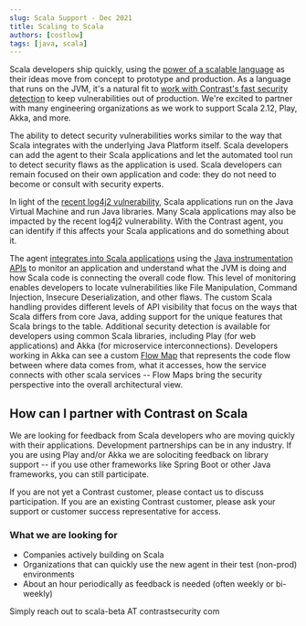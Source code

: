 ```yaml
---
slug: Scala Support - Dec 2021
title: Scaling to Scala
authors: [costlow]
tags: [java, scala]
---
```


Scala developers ship quickly, using the [power of a scalable language](https://www.educative.io/blog/the-resurgence-of-scala-in-2019) as their ideas move from concept to prototype and production. As a language that runs on the JVM, it's a natural fit to [work with Contrast's fast security detection](https://docs.contrastsecurity.com/en/scala.html) to keep vulnerabilities out of production. We're excited to partner with many engineering organizations as we work to support Scala 2.12, Play, Akka, and more.

The ability to detect security vulnerabilities works similar to the way that Scala integrates with the underlying Java Platform itself. Scala developers can add the agent to their Scala applications and let the automated tool run to detect security flaws as the application is used. Scala developers can remain focused on their own application and code: they do not need to become or consult with security experts.

In light of the [recent log4j2 vulnerability](https://www.contrastsecurity.com/security-influencers/0-day-detection-of-log4j2-vulnerability), Scala applications run on the Java Virtual Machine and run Java libraries. Many Scala applications may also be impacted by the recent log4j2 vulnerability. With the Contrast agent, you can identify if this affects your Scala applications and do something about it.

The agent [integrates into Scala applications](https://docs.contrastsecurity.com/en/scala.html) using the [Java instrumentation APIs](https://docs.oracle.com/en/java/javase/17/docs/api/java.instrument/java/lang/instrument/package-summary.html) to monitor an application and understand what the JVM is doing and how Scala code is connecting the overall code flow. This level of monitoring enables developers to locate vulnerabilities like File Manipulation, Command Injection, Insecure Deserialization, and other flaws. The custom Scala handling provides different levels of API visibility that focus on the ways that Scala differs from core Java, adding support for the unique features that Scala brings to the table. Additional security detection is available for developers using common Scala libraries, including Play (for web applications) and Akka (for microservice interconnections). Developers working in Akka can see a custom [Flow Map](/docs/getting-started/security-teams/threat-modeling/) that represents the code flow between where data comes from, what it accesses, how the service connects with other scala services -- Flow Maps bring the security perspective into the overall architectural view.

## How can I partner with Contrast on Scala

We are looking for feedback from Scala developers who are moving quickly with their applications. Development partnerships can be in any industry. If you are using Play and/or Akka we are solociting feedback on library support -- if you use other frameworks like Spring Boot or other Java frameworks, you can still participate.

If you are not yet a Contrast customer, please contact us to discuss participation. If you are an existing Contrast customer, please ask your support or customer success representative for access.

### What we are looking for

 * Companies actively building on Scala
 * Organizations that can quickly use the new agent in their test (non-prod) environments
 * About an hour periodically as feedback is needed (often weekly or bi-weekly)

Simply reach out to scala-beta AT contrastsecurity com
